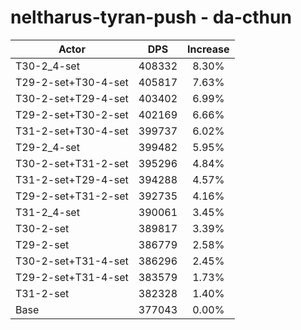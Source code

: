 # neltharus-tyran-push - da-cthun
| Actor | DPS | Increase |
|---|:---:|:---:|
|T30-2_4-set|408332|8.30%|
|T29-2-set+T30-4-set|405817|7.63%|
|T30-2-set+T29-4-set|403402|6.99%|
|T29-2-set+T30-2-set|402169|6.66%|
|T31-2-set+T30-4-set|399737|6.02%|
|T29-2_4-set|399482|5.95%|
|T30-2-set+T31-2-set|395296|4.84%|
|T31-2-set+T29-4-set|394288|4.57%|
|T29-2-set+T31-2-set|392735|4.16%|
|T31-2_4-set|390061|3.45%|
|T30-2-set|389817|3.39%|
|T29-2-set|386779|2.58%|
|T30-2-set+T31-4-set|386296|2.45%|
|T29-2-set+T31-4-set|383579|1.73%|
|T31-2-set|382328|1.40%|
|Base|377043|0.00%|
